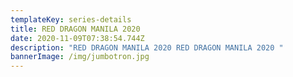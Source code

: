 ```yaml
---
templateKey: series-details
title: RED DRAGON MANILA 2020
date: 2020-11-09T07:38:54.744Z
description: "RED DRAGON MANILA 2020 RED DRAGON MANILA 2020 "
bannerImage: /img/jumbotron.jpg
---
```


